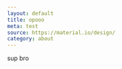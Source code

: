 ```yaml
---
layout: default
title: opooo
meta: test
source: https://material.io/design/
category: about
---
```


sup bro 